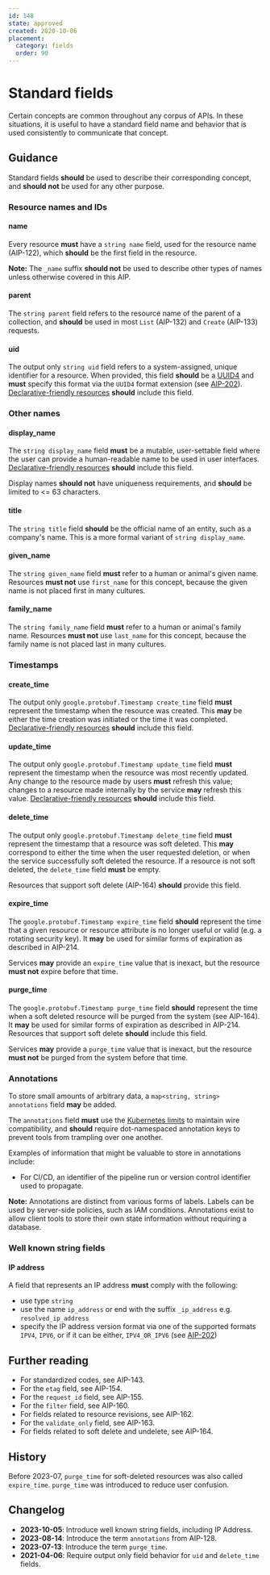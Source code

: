 ```yaml
---
id: 148
state: approved
created: 2020-10-06
placement:
  category: fields
  order: 90
---
```


# Standard fields

Certain concepts are common throughout any corpus of APIs. In these situations,
it is useful to have a standard field name and behavior that is used
consistently to communicate that concept.

## Guidance

Standard fields **should** be used to describe their corresponding concept, and
**should not** be used for any other purpose.

### Resource names and IDs

#### name

Every resource **must** have a `string name` field, used for the resource name
(AIP-122), which **should** be the first field in the resource.

**Note:** The `_name` suffix **should not** be used to describe other types of
names unless otherwise covered in this AIP.

#### parent

The `string parent` field refers to the resource name of the parent of a
collection, and **should** be used in most `List` (AIP-132) and `Create`
(AIP-133) requests.

#### uid

The output only `string uid` field refers to a system-assigned, unique
identifier for a resource. When provided, this field **should** be a [UUID4][]
and **must** specify this format via the `UUID4` format extension (see
[AIP-202][aip-202]). [Declarative-friendly resources][] **should** include this
field.

<!-- prettier-ignore -->
[uuid4]: https://en.wikipedia.org/wiki/Universally_unique_identifier#Version_4_(random)

### Other names

#### display_name

The `string display_name` field **must** be a mutable, user-settable field
where the user can provide a human-readable name to be used in user interfaces.
[Declarative-friendly resources][] **should** include this field.

Display names **should not** have uniqueness requirements, and **should** be
limited to <= 63 characters.

#### title

The `string title` field **should** be the official name of an entity, such as
a company's name. This is a more formal variant of `string display_name`.

#### given_name

The `string given_name` field **must** refer to a human or animal's given name.
Resources **must not** use `first_name` for this concept, because the given
name is not placed first in many cultures.

#### family_name

The `string family_name` field **must** refer to a human or animal's family
name. Resources **must not** use `last_name` for this concept, because the
family name is not placed last in many cultures.

### Timestamps

#### create_time

The output only `google.protobuf.Timestamp create_time` field **must**
represent the timestamp when the resource was created. This **may** be either
the time creation was initiated or the time it was completed.
[Declarative-friendly resources][] **should** include this field.

#### update_time

The output only `google.protobuf.Timestamp update_time` field **must**
represent the timestamp when the resource was most recently updated. Any change
to the resource made by users **must** refresh this value; changes to a
resource made internally by the service **may** refresh this value.
[Declarative-friendly resources][] **should** include this field.

#### delete_time

The output only `google.protobuf.Timestamp delete_time` field **must** represent
the timestamp that a resource was soft deleted. This **may** correspond to either
the time when the user requested deletion, or when the service successfully
soft deleted the resource. If a resource is not soft deleted, the `delete_time`
field **must** be empty.

Resources that support soft delete (AIP-164) **should** provide this field.

#### expire_time

The `google.protobuf.Timestamp expire_time` field **should** represent the time
that a given resource or resource attribute is no longer useful or valid (e.g. a
rotating security key). It **may** be used for similar forms of expiration as
described in AIP-214.

Services **may** provide an `expire_time` value that is inexact, but the
resource **must not** expire before that time.

#### purge_time

The `google.protobuf.Timestamp purge_time` field **should** represent the time
when a soft deleted resource will be purged from the system (see AIP-164).
It **may** be used for similar forms of expiration as described in AIP-214.
Resources that support soft delete **should** include this field.

Services **may** provide a `purge_time` value that is inexact, but the resource
**must not** be purged from the system before that time.

### Annotations

To store small amounts of arbitrary data, a `map<string, string> annotations`
field **may** be added.

The `annotations` field **must** use the [Kubernetes limits][] to maintain wire
compatibility, and **should** require dot-namespaced annotation keys to prevent
tools from trampling over one another.

Examples of information that might be valuable to store in annotations include:

- For CI/CD, an identifier of the pipeline run or version control identifier
  used to propagate.

**Note:** Annotations are distinct from various forms of labels. Labels can be
used by server-side policies, such as IAM conditions. Annotations exist to
allow client tools to store their own state information without requiring a
database.

### Well known string fields

#### IP address

A field that represents an IP address **must** comply with the following:

* use type `string`
* use the name `ip_address` or end with the suffix `_ip_address` e.g.
  `resolved_ip_address`
* specify the IP address version format via one of the supported formats `IPV4`,
  `IPV6`, or if it can be either, `IPV4_OR_IPV6` (see [AIP-202][aip-202])


## Further reading

- For standardized codes, see AIP-143.
- For the `etag` field, see AIP-154.
- For the `request_id` field, see AIP-155.
- For the `filter` field, see AIP-160.
- For fields related to resource revisions, see AIP-162.
- For the `validate_only` field, see AIP-163.
- For fields related to soft delete and undelete, see AIP-164.

## History

Before 2023-07, `purge_time` for soft-deleted resources was also called
`expire_time`. `purge_time` was introduced to reduce user confusion.

## Changelog

- **2023-10-05**: Introduce well known string fields, including IP Address.
- **2023-08-14**: Introduce the term `annotations` from AIP-128.
- **2023-07-13**: Introduce the term `purge_time`.
- **2021-04-06**: Require output only field behavior for `uid` and `delete_time`
  fields.

<!-- prettier-ignore -->
[aip-202]: ./0202.md
[declarative-friendly resources]: ./0128.md#resources
[kubernetes limits]: https://kubernetes.io/docs/concepts/overview/working-with-objects/annotations/#syntax-and-character-set